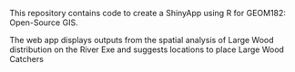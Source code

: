 This repository contains code to create a ShinyApp using R for GEOM182: Open-Source GIS.

The web app displays outputs from the spatial analysis of Large Wood distribution on the River Exe and suggests locations to place Large Wood Catchers